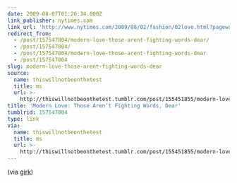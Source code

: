 ```yaml
---
date: 2009-08-07T01:20:34.000Z
link_publisher: nytimes.com
link_url: 'http://www.nytimes.com/2009/08/02/fashion/02love.html?pagewanted=all'
redirect_from:
  - /post/157547804/modern-love-those-arent-fighting-words-dear/
  - /post/157547804/
  - /post/157547804/modern-love-those-arent-fighting-words-dear
  - /post/157547804
slug: modern-love-those-arent-fighting-words-dear
source:
  name: thiswillnotbeonthetest
  title: ms
  url: >-
    http://thiswillnotbeonthetest.tumblr.com/post/155451855/modern-love-those-arent-fighting-words-dear
title: 'Modern Love: Those Aren’t Fighting Words, Dear'
tumblrid: 157547804
type: link
via:
  name: thiswillnotbeonthetest
  title: ms
  url: >-
    http://thiswillnotbeonthetest.tumblr.com/post/155451855/modern-love-those-arent-fighting-words-dear
---
```

<p>(via <a href="http://girk.tumblr.com/">girk</a>)</p>
